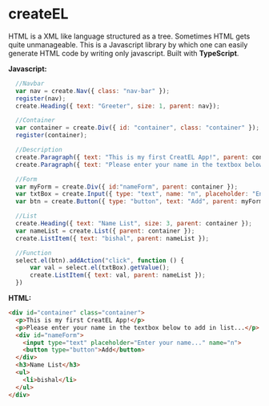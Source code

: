 # createEL
HTML is a XML like language structured as a tree. Sometimes HTML gets quite unmanageable. This is a Javascript library by which one can easily generate HTML code by writing only javascript. Built with **TypeScript**.  

**Javascript:**

```javascript
  //Navbar
  var nav = create.Nav({ class: "nav-bar" });
  register(nav);
  create.Heading({ text: "Greeter", size: 1, parent: nav});

  //Container
  var container = create.Div({ id: "container", class: "container" });
  register(container);

  //Description
  create.Paragraph({ text: "This is my first CreatEL App!", parent: container });
  create.Paragraph({ text: "Please enter your name in the textbox below to add in list...", parent: container });

  //Form
  var myForm = create.Div({ id:"nameForm", parent: container });
  var txtBox = create.Input({ type: "text", name: "n", placeholder: "Enter your name...", parent: myForm });
  var btn = create.Button({ type: "button", text: "Add", parent: myForm });

  //List
  create.Heading({ text: "Name List", size: 3, parent: container });
  var nameList = create.List({ parent: container });
  create.ListItem({ text: "bishal", parent: nameList });

  //Function
  select.el(btn).addAction("click", function () {
      var val = select.el(txtBox).getValue();
      create.ListItem({ text: val, parent: nameList });
  })
 ```
  
  **HTML:**
  ```html
  <div id="container" class="container">
    <p>This is my first CreatEL App!</p>
    <p>Please enter your name in the textbox below to add in list...</p>
    <div id="nameForm">
      <input type="text" placeholder="Enter your name..." name="n">
      <button type="button">Add</button>
    </div>
    <h3>Name List</h3>
    <ul>
      <li>bishal</li>
    </ul>
  </div>
 ```   
